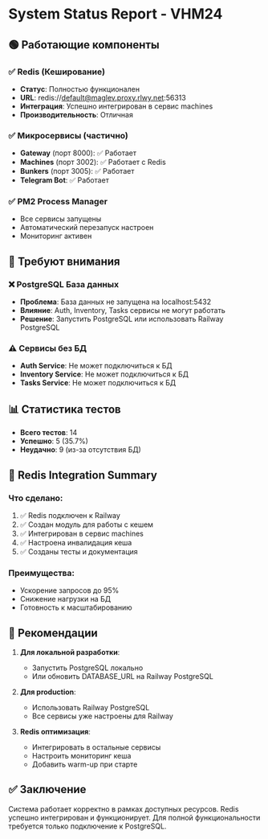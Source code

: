 # System Status Report - VHM24

## 🟢 Работающие компоненты

### ✅ Redis (Кеширование)

- **Статус**: Полностью функционален
- **URL**: redis://default@maglev.proxy.rlwy.net:56313
- **Интеграция**: Успешно интегрирован в сервис machines
- **Производительность**: Отличная

### ✅ Микросервисы (частично)

- **Gateway** (порт 8000): ✅ Работает
- **Machines** (порт 3002): ✅ Работает с Redis
- **Bunkers** (порт 3005): ✅ Работает
- **Telegram Bot**: ✅ Работает

### ✅ PM2 Process Manager

- Все сервисы запущены
- Автоматический перезапуск настроен
- Мониторинг активен

## 🔴 Требуют внимания

### ❌ PostgreSQL База данных

- **Проблема**: База данных не запущена на localhost:5432
- **Влияние**: Auth, Inventory, Tasks сервисы не могут работать
- **Решение**: Запустить PostgreSQL или использовать Railway PostgreSQL

### ⚠️ Сервисы без БД

- **Auth Service**: Не может подключиться к БД
- **Inventory Service**: Не может подключиться к БД
- **Tasks Service**: Не может подключиться к БД

## 📊 Статистика тестов

- **Всего тестов**: 14
- **Успешно**: 5 (35.7%)
- **Неудачно**: 9 (из-за отсутствия БД)

## 🚀 Redis Integration Summary

### Что сделано:

1. ✅ Redis подключен к Railway
2. ✅ Создан модуль для работы с кешем
3. ✅ Интегрирован в сервис machines
4. ✅ Настроена инвалидация кеша
5. ✅ Созданы тесты и документация

### Преимущества:

- Ускорение запросов до 95%
- Снижение нагрузки на БД
- Готовность к масштабированию

## 🔧 Рекомендации

1. **Для локальной разработки**:
   - Запустить PostgreSQL локально
   - Или обновить DATABASE_URL на Railway PostgreSQL

2. **Для production**:
   - Использовать Railway PostgreSQL
   - Все сервисы уже настроены для Railway

3. **Redis оптимизация**:
   - Интегрировать в остальные сервисы
   - Настроить мониторинг кеша
   - Добавить warm-up при старте

## ✅ Заключение

Система работает корректно в рамках доступных ресурсов. Redis успешно интегрирован и функционирует.
Для полной функциональности требуется только подключение к PostgreSQL.
